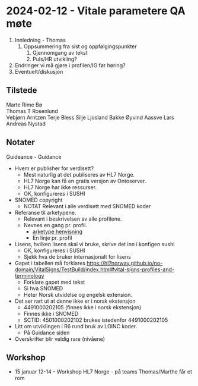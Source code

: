 # 2024-02-12 - Vitale parametere QA møte

1. Innledning - Thomas
   1. Oppsummering fra sist og oppfølgingspunkter  
      1. Gjennomgang av tekst
      2. Puls/HR utvikling?
2. Endringer vi må gjøre i profilen/IG før høring?
3. Eventuelt/diskusjon

## Tilstede

Marte Rime Bø  
Thomas T Rosenlund  
Vebjørn Arntzen
Terje Bless
Silje Ljosland Bakke
Øyvind Aassve
Lars Andreas Nystad

## Notater

Guideance - Guidance  

* Hvem er publisher for verdisett?  
  * Mest naturlig at det publiseres av HL7 Norge.  
  * HL7 Norge kan få en gratis versjon av Ontoserver.  
  * HL7 Norge har ikke ressurser.  
  * OK, konfigureres i SUSHI  
* SNOMED copyright  
  * NOTAT Relevant i alle verdisett med SNOMED koder  
* Referanse til arketypene.  
  * Relevant i beskrivelsen av alle profilene.
  * Nevnes en gang pr. profil.  
    * [arketype henvisning](https://arketyper.no/ckm/archetypes/1078.36.2165/sharewithcolleague)  
    * En linje pr. profil  
* Lisens, hvilken lisens skal vi bruke, skrive det inn i konfigen sushi
  * OK, konfigureres i SUSHI  
  * Sjekk hva de bruker internasjonalt for lisens  
* Gapet i tabellen må forklares https://hl7norway.github.io/no-domain/VitalSigns/TestBuild/index.html#vital-signs-profiles-and-terminology  
  * Forklare gapet med tekst  
  * Si hva SNOMED  
  * Heter Norsk utvidelse og engelsk extension.  
* Det ser rart ut at denne ikke er i norsk ekstensjon  
  * 4491000202105 (finnes ikke i norsk ekstensjon)  
  * Finnes ikke i SNOMED  
  * SCTID: 4501000202102 brukes istedenfor 4491000202105  
* Litt om utviklingen i R6 rund bruk av LOINC koder.  
  * På Guidance siden  
* Overskrifter blir veldig rare (nivåene)  

## Workshop

* 15 januar 12-14 - Workshop HL7 Norge - på teams Thomas/Marthe får et rom
